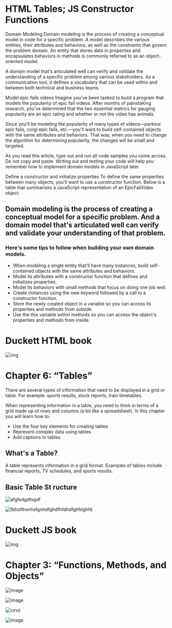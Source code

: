 # HTML Tables; JS Constructor Functions

Domain Modeling
Domain modeling is the process of creating a conceptual model in code for a specific problem. A model describes the various entities,
their attributes and behaviors, as well as the constraints that govern the problem domain.
An entity that stores data in properties and encapsulates behaviors in methods is commonly referred to as an object-oriented model.

A domain model that's articulated well can verify and validate the understanding of a specific problem among various stakeholders.
As a communication tool, it defines a vocabulary that can be used within and between both technical and business teams.

Model epic fails videos
Imagine you've been tasked to build a program that models the popularity of epic fail videos. After months of painstaking research,
you've determined that the two essential metrics for gauging popularity are an epic rating and whether or not the video has animals.

Since you'll be modeling the popularity of many types of videos—parkour epic fails, corgi epic fails,
etc.—you'll want to build self-contained objects with the same attributes and behaviors. That way,
when you need to change the algorithm for determining popularity, the changes will be small and targeted.



As you read this article, type out and run all code samples you come across. Do not copy and paste.
Writing out and testing your code will help you remember how to implement domain models in JavaScript later.


Define a constructor and initialize properties
To define the same properties between many objects, you'll want to use a constructor function. Below is a table that summarizes a JavaScript
representation of an EpicFailVideo object.

## Domain modeling is the process of creating a conceptual model for a specific problem. And a domain model that's articulated well can verify and validate your understanding of that problem.

### Here's some tips to follow when building your own domain models.

* When modeling a single entity that'll have many instances, build self-contained objects with the same attributes and behaviors.
* Model its attributes with a constructor function that defines and initializes properties.
* Model its behaviors with small methods that focus on doing one job well.
* Create instances using the new keyword followed by a call to a constructor function.
* Store the newly created object in a variable so you can access its properties and methods from outside.
* Use the this variable within methods so you can access the object's properties and methods from inside.




# Duckett HTML book
![img](https://designshack.net/wp-content/uploads/duckettbook-f.jpg)

# Chapter 6: “Tables”

There are several types of information
that need to be displayed in a grid or
table. For example: sports results, stock
reports, train timetables.

When representing information in a table, you need to think
in terms of a grid made up of rows and columns (a bit like a
spreadsheet). In this chapter you will learn how to:

* Use the four key elements for creating tables
* Represent complex data using tables
* Add captions to tables

## What's a Table?

A table represents information in a grid format.
Examples of tables include financial reports, TV
schedules, and sports results.

## Basic Table St ructure

![afgfsdgdfsgdf](https://user-images.githubusercontent.com/85109819/124069440-06d68580-d9f1-11eb-9922-7bb75088dd4e.PNG)


![fbhsfthsnhsfgnhdfghdfhfdhdfghfdghfd](https://user-images.githubusercontent.com/85109819/124069601-4c934e00-d9f1-11eb-9e74-ebad391baa96.PNG)


# Duckett JS book
          
   ![img](https://i.ytimg.com/vi/wrtqiTl2Xuo/maxresdefault.jpg)


# Chapter 3: “Functions, Methods, and Objects”

![image](https://user-images.githubusercontent.com/85109819/124070275-6a14e780-d9f2-11eb-91a0-863a922cbd19.png)

![image](https://user-images.githubusercontent.com/85109819/124070296-739e4f80-d9f2-11eb-9bd7-9718a1ffd2d7.png)

![vzvz](https://user-images.githubusercontent.com/85109819/124070647-ffb07700-d9f2-11eb-962f-b7de7967853d.PNG)


![image](https://user-images.githubusercontent.com/85109819/124070721-21116300-d9f3-11eb-9f10-f10523ee7e47.png)









